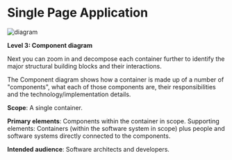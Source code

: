 # Single Page Application

![diagram](https://www.plantuml.com/plantuml/svg/0/ZLHDRzf04BqZyH-cd41gyAMdzXANf24L92u6LJsXnPxOsowxxdw0sgh_lJCs0HjQDHoG_VRDp9kPvxrsNbWVjghVUoLrfaAEK7fVkRTHPCL-N4XVXarmQ3EZFMe_pims4hcLGkzKg48qUNELAA7zQZwBbF3eF47hYTbMHZE_gfFtUxFuo-DgkVvylvokPxTtjmytmn7Z4yehf4Ox59Ly3OCukOUugfJCX9T63mZwA7O2XCxXKn3sMt2CtQ2IExGEV8b0JNYPmK5YJMLuBd-6gzn0ciJZGRVO-hq9EXVsnz1LWjAbKXSA8H45TggFu5U_1_GxDZIq9dXYKz2YUM8viIw24XOOGil8b5Gej90foPgSfCaUGbbBDwSoXTGVZDrIu8oVZqVjv1rmIGtMOV14STJxyzb5yigQ9wcGUwEuf7bxMO5ZLjYNQB6UAXKjC0SgpBQ0J6ZOITpNKyTSUYYbYuXD35PscEEvA15yUKVhpBdyytDRon7WdLcZcarp68KVrWCYoz2vo-oEK3fFqUvanbsd7Q1TfmNL7LEu5GhCvYjcr8jHEMsigNtoHUqulAox9SVbvbHstdv_ULMBZX8wkI5BqWoXGikZP27yULZy7kWxSusd6mqBL2TdjeUxebaCHkzEhDRXnPWko2rZ_f_SCTg_wNyHtFR_WanaUGhUTB8VoLq_dzDF0MSApdVJqlER_pZaZDFSI3MHhw7qyI6QBfT9sWp-6dLUNsv_0000)

**Level 3: Component diagram**

Next you can zoom in and decompose each container further to identify the major structural building blocks and their interactions.

The Component diagram shows how a container is made up of a number of "components", what each of those components are, their responsibilities and the technology/implementation details.

**Scope**: A single container.

**Primary elements**: Components within the container in scope.
Supporting elements: Containers (within the software system in scope) plus people and software systems directly connected to the components.

**Intended audience**: Software architects and developers.

